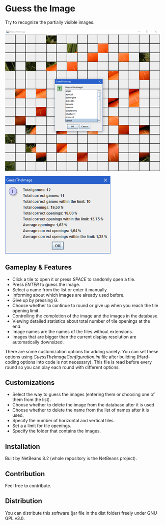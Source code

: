 # Guess the Image

Try to recognize the partially visible images.

![main](screenshots/main.bmp)

![statistics](screenshots/statistics.bmp)

## Gameplay & Features

* Click a tile to open it or press _SPACE_ to randomly open a tile.
* Press _ENTER_ to guess the image.
* Select a name from the list or enter it manually.
* Informing about which images are already used before.
* Give up by pressing _G_.
* Choose whether to continue to round or give up when you reach the tile opening limit.
* Controlling the completion of the image and the images in the database.
* Viewing detailed statistics about total number of tile openings at the end.
* Image names are the names of the files without extensions.
* Images that are bigger than the current display resolution are automatically downsized.

There are some customization options for adding variety.
You can set these options using _GuessTheImageConfiguration.ini_ file after building
(Hard-coding options into code is not necessary).
This file is read before every round so you can play each round with different options.

## Customizations

* Select the way to guess the images (entering them or choosing one of them from the list).
* Choose whether to delete the image from the database after it is used.
* Choose whether to delete the name from the list of names after it is used.
* Specify the number of horizontal and vertical tiles.
* Set a a limit for tile openings.
* Specify the folder that contains the images.

## Installation

Built by NetBeans 8.2 (whole repository is the NetBeans project).

## Contribution

Feel free to contribute.

## Distribution

You can distribute this software (jar file in the dist folder) freely under GNU GPL v3.0.
